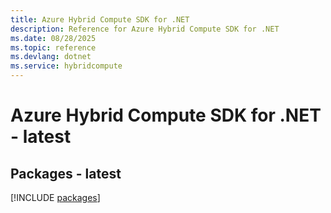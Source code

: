```yaml
---
title: Azure Hybrid Compute SDK for .NET
description: Reference for Azure Hybrid Compute SDK for .NET
ms.date: 08/28/2025
ms.topic: reference
ms.devlang: dotnet
ms.service: hybridcompute
---
```

# Azure Hybrid Compute SDK for .NET - latest
## Packages - latest
[!INCLUDE [packages](hybrid-compute-index.md)]